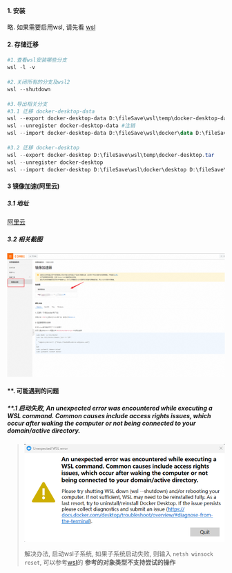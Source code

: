 #### 1. 安装

略.  如果需要启用wsl, 请先看 [wsl](../wsl/1.wsl.md)

#### 2. 存储迁移

```powershell
#1.查看wsl安装哪些分支
wsl -l -v

#2.关闭所有的分支及wsl2
wsl --shutdown

#3.导出相关分支
#3.1 迁移 docker-desktop-data
wsl --export docker-desktop-data D:\fileSave\wsl\temp\docker-desktop-data.tar   # 导出
wsl --unregister docker-desktop-data #注销
wsl --import docker-desktop-data D:\fileSave\wsl\docker\data D:\fileSave\wsl\temp\docker-desktop-data.tar --version 2 #导入

#3.2 迁移 docker-desktop
wsl --export docker-desktop D:\fileSave\wsl\temp\docker-desktop.tar
wsl --unregister docker-desktop
wsl --import docker-desktop D:\fileSave\wsl\docker\desktop D:\fileSave\wsl\temp\docker-desktop.tar --version 2
```

#### 3 镜像加速(阿里云)

##### 3.1 地址

[阿里云](https://cr.console.aliyun.com/cn-hangzhou/instances)

##### 3.2 相关截图

![1728730462937](image/1.docker-desktop相关记录/1728730462937.png)

#### **. 可能遇到的问题

##### **.1 启动失败, An unexpected error was encountered while executing a WSL command. Common causes include access rights issues, which occur after waking the computer or not being connected to your domain/active directory.

> ![1687921802677](./image/1.docker-desktop相关记录/e1_启动失败.png)
>
> 解决办法, 启动wsl子系统, 如果子系统启动失败, 则输入 `netsh winsock reset`, 可以参考[wsl](../wsl/1.wsl.md)的  **参考的对象类型不支持尝试的操作**
